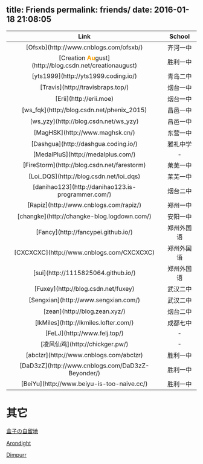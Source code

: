 title: Friends
permalink: friends/
date: 2016-01-18 21:08:05
---

<table width="100%" id="oier" style="text-align: center; ">
<thead>
<tr class="header">
<th><span>Link</span></th>
<th><span>School</span></th>
</tr>
</thead>

<tbody>
<tr>
<td>[Ofsxb](http://www.cnblogs.com/ofsxb/)</td>
<td><span>齐河一中</span></td>
</tr>

<tr>
<td>[Creation <span style="color: #FFA200; display: inline; "><b>Au</b></span>gust](http://blog.csdn.net/creationaugust)</td>
<td><span>胜利一中</span></td>
</tr>

<tr>
<td>[yts1999](http://yts1999.coding.io/)</td>
<td><span>青岛二中</span></td>
</tr>

<tr>
<td>[Travis](http://travisbraps.top/)</td>
<td><span>烟台一中</span></td>
</tr>

<tr>
<td>[Erii](http://erii.moe)</td>
<td><span>烟台一中</span></td>
</tr>

<tr>
<td>[ws_fqk](http://blog.csdn.net/phenix_2015)</td>
<td><span>昌邑一中</span></td>
</tr>

<tr>
<td>[ws_yzy](http://blog.csdn.net/ws_yzy)</td>
<td><span>昌邑一中</span></td>
</tr>

<tr>
<td>[MagHSK](http://www.maghsk.cn/)</td>
<td><span>东营一中</span></td>
</tr>

<tr>
<td>[Dashgua](http://dashgua.coding.io/)</td>
<td><span>雅礼中学</span></td>
</tr>

<tr>
<td>[MedalPluS](http://medalplus.com/)</td>
<td><span>-</span></td>
</tr>

<tr>
<td>[FireStorm](http://blog.csdn.net/farestorm)</td>
<td><span>莱芜一中</span></td>
</tr>

<tr>
<td>[Loi_DQS](http://blog.csdn.net/loi_dqs)</td>
<td><span>莱芜一中</span></td>
</tr>

<tr>
<td>[danihao123](http://danihao123.is-programmer.com/)</td>
<td><span>烟台二中</span></td>
</tr>

<tr>
<td>[Rapiz](http://www.cnblogs.com/rapiz/)</td>
<td><span>郑州一中</span></td>
</tr>

<tr>
<td>[changke](http://changke-blog.logdown.com/)</td>
<td><span>安阳一中</span></td>
</tr>

<tr>
<td>[Fancy](http://fancypei.github.io/)</td>
<td><span>郑州外国语</span></td>
</tr>

<tr>
<td>[CXCXCXC](http://www.cnblogs.com/CXCXCXC)</td>
<td><span>郑州外国语</span></td>
</tr>

<tr>
<td>[sui](http://1115825064.github.io/)</td>
<td><span>郑州外国语</span></td>
</tr>

<tr>
<td>[Fuxey](http://blog.csdn.net/fuxey)</td>
<td><span>武汉二中</span></td>
</tr>

<tr>
<td>[Sengxian](http://www.sengxian.com/)</td>
<td><span>武汉二中</span></td>
</tr>

<tr>
<td>[zean](http://blog.zean.xyz/)</td>
<td><span>烟台二中</span></td>
</tr>

<tr>
<td>[lkMiles](http://lkmiles.lofter.com/)</td>
<td><span>成都七中</span></td>
</tr>

<tr>
<td>[FeLJ](http://www.felj.top/)</td>
<td><span>-</span></td>
</tr>

<tr>
<td>[凌风仙鸡](http://chickger.pw/)</td>
<td><span>-</span></td>
</tr>

<tr>
<td>[abclzr](http://www.cnblogs.com/abclzr)</td>
<td><span>胜利一中</span></td>
</tr>

<tr>
<td>[DaD3zZ](http://www.cnblogs.com/DaD3zZ-Beyonder/)</td>
<td><span>胜利一中</span></td>
</tr>

<tr>
<td>[BeiYu](http://www.beiyu-is-too-naive.cc/)</td>
<td><span>胜利一中</span></td>
</tr>

</tbody>

</table>

# 其它

[盒子の自留地](http://www.18tilab.com/)

[Arondight](http://arondight.me/)

[Dimpurr](http://im.dimpurr.com/)
